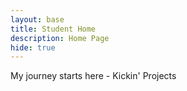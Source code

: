```yaml
---
layout: base
title: Student Home 
description: Home Page
hide: true
---
```


My journey starts here - Kickin' Projects



